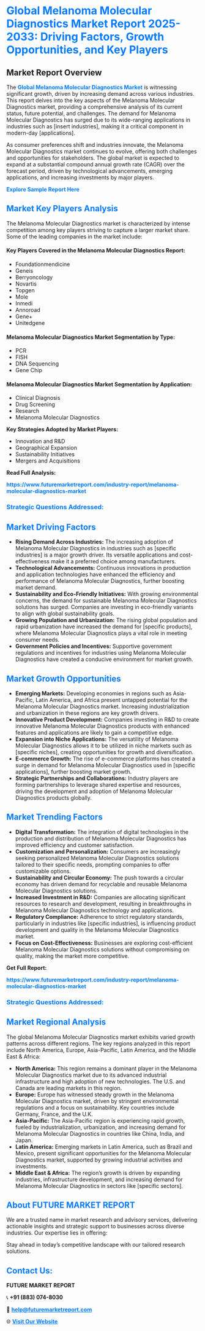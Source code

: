 <h1 style="color: #007BFF;">Global Melanoma Molecular Diagnostics Market Report 2025-2033: Driving Factors, Growth Opportunities, and Key Players</h1>

<section id="overview">
<h2>Market Report Overview</h2>
<p>The <a href="https://www.futuremarketreport.com/industry-report/melanoma-molecular-diagnostics-market" style="color: #007BFF; text-decoration: none;"><strong>Global Melanoma Molecular Diagnostics Market</strong></a> is witnessing significant growth, driven by increasing demand across various industries. This report delves into the key aspects of the Melanoma Molecular Diagnostics market, providing a comprehensive analysis of its current status, future potential, and challenges. The demand for Melanoma Molecular Diagnostics has surged due to its wide-ranging applications in industries such as [insert industries], making it a critical component in modern-day [applications].</p>
<p>As consumer preferences shift and industries innovate, the Melanoma Molecular Diagnostics market continues to evolve, offering both challenges and opportunities for stakeholders. The global market is expected to expand at a substantial compound annual growth rate (CAGR) over the forecast period, driven by technological advancements, emerging applications, and increasing investments by major players.</p>
</section>

<section id="overview">
<p><a href="https://www.futuremarketreport.com/request-sample/reportId=123151" style="color: #007BFF; text-decoration: none;"><strong>Explore Sample Report Here</strong></a></p>
</section>

<section id="key-players">
<h2 style="color: #007BFF;">Market Key Players Analysis</h2>
<p>The Melanoma Molecular Diagnostics market is characterized by intense competition among key players striving to capture a larger market share. Some of the leading companies in the market include:</p>
<h4>Key Players Covered in the Melanoma Molecular Diagnostics Report:</h4>
<ul><li>Foundationmendicine</li><li>Geneis</li><li>Berryoncology</li><li>Novartis</li><li>Topgen</li><li>Mole</li><li>Inmedi</li><li>Annoroad</li><li>Gene+</li><li>Unitedgene</li></ul>
<h4>Melanoma Molecular Diagnostics Market Segmentation by Type:</h4>
<ul><li>PCR</li><li>FISH</li><li>DNA Sequencing</li><li>Gene Chip</li></ul>

<h4>Melanoma Molecular Diagnostics Market Segmentation by Application:</h4>
<ul><li>Clinical Diagnosis</li><li>Drug Screening</li><li>Research</li><li>Melanoma Molecular Diagnostics</li></ul>
<p><strong>Key Strategies Adopted by Market Players:</strong></p>
<ul>
<li>Innovation and R&D</li>
<li>Geographical Expansion</li>
<li>Sustainability Initiatives</li>
<li>Mergers and Acquisitions</li>
</ul>
</section>

<section>
<p><strong>Read Full Analysis: </strong></p><a href="https://www.futuremarketreport.com/industry-report/melanoma-molecular-diagnostics-market" style="color: #007BFF; text-decoration: none;"><strong>https://www.futuremarketreport.com/industry-report/melanoma-molecular-diagnostics-market</strong></a>
<h3 style="color: #007BFF;">Strategic Questions Addressed:</h3>
</section>

<section id="driving-factors">
<h2 style="color: #007BFF;">Market Driving Factors</h2>
<ul>
<li><strong>Rising Demand Across Industries:</strong> The increasing adoption of Melanoma Molecular Diagnostics in industries such as [specific industries] is a major growth driver. Its versatile applications and cost-effectiveness make it a preferred choice among manufacturers.</li>
<li><strong>Technological Advancements:</strong> Continuous innovations in production and application technologies have enhanced the efficiency and performance of Melanoma Molecular Diagnostics, further boosting market demand.</li>
<li><strong>Sustainability and Eco-Friendly Initiatives:</strong> With growing environmental concerns, the demand for sustainable Melanoma Molecular Diagnostics solutions has surged. Companies are investing in eco-friendly variants to align with global sustainability goals.</li>
<li><strong>Growing Population and Urbanization:</strong> The rising global population and rapid urbanization have increased the demand for [specific products], where Melanoma Molecular Diagnostics plays a vital role in meeting consumer needs.</li>
<li><strong>Government Policies and Incentives:</strong> Supportive government regulations and incentives for industries using Melanoma Molecular Diagnostics have created a conducive environment for market growth.</li>
</ul>
</section>

<section id="growth-opportunities">
<h2 style="color: #007BFF;">Market Growth Opportunities</h2>
<ul>
<li><strong>Emerging Markets:</strong> Developing economies in regions such as Asia-Pacific, Latin America, and Africa present untapped potential for the Melanoma Molecular Diagnostics market. Increasing industrialization and urbanization in these regions are key growth drivers.</li>
<li><strong>Innovative Product Development:</strong> Companies investing in R&D to create innovative Melanoma Molecular Diagnostics products with enhanced features and applications are likely to gain a competitive edge.</li>
<li><strong>Expansion into Niche Applications:</strong> The versatility of Melanoma Molecular Diagnostics allows it to be utilized in niche markets such as [specific niches], creating opportunities for growth and diversification.</li>
<li><strong>E-commerce Growth:</strong> The rise of e-commerce platforms has created a surge in demand for Melanoma Molecular Diagnostics used in [specific applications], further boosting market growth.</li>
<li><strong>Strategic Partnerships and Collaborations:</strong> Industry players are forming partnerships to leverage shared expertise and resources, driving the development and adoption of Melanoma Molecular Diagnostics products globally.</li>
</ul>
</section>

<section id="trending-factors">
<h2 style="color: #007BFF;">Market Trending Factors</h2>
<ul>
<li><strong>Digital Transformation:</strong> The integration of digital technologies in the production and distribution of Melanoma Molecular Diagnostics has improved efficiency and customer satisfaction.</li>
<li><strong>Customization and Personalization:</strong> Consumers are increasingly seeking personalized Melanoma Molecular Diagnostics solutions tailored to their specific needs, prompting companies to offer customizable options.</li>
<li><strong>Sustainability and Circular Economy:</strong> The push towards a circular economy has driven demand for recyclable and reusable Melanoma Molecular Diagnostics solutions.</li>
<li><strong>Increased Investment in R&D:</strong> Companies are allocating significant resources to research and development, resulting in breakthroughs in Melanoma Molecular Diagnostics technology and applications.</li>
<li><strong>Regulatory Compliance:</strong> Adherence to strict regulatory standards, particularly in industries like [specific industries], is influencing product development and quality in the Melanoma Molecular Diagnostics market.</li>
<li><strong>Focus on Cost-Effectiveness:</strong> Businesses are exploring cost-efficient Melanoma Molecular Diagnostics solutions without compromising on quality, making the market more competitive.</li>
</ul>
</section>

<section>
<p><strong>Get Full Report: </strong></p><a href="https://www.futuremarketreport.com/industry-report/melanoma-molecular-diagnostics-market" style="color: #007BFF; text-decoration: none;"><strong>https://www.futuremarketreport.com/industry-report/melanoma-molecular-diagnostics-market</strong></a>
<h3 style="color: #007BFF;">Strategic Questions Addressed:</h3>
</section>


<section id="regional-analysis">
<h2 style="color: #007BFF;">Market Regional Analysis</h2>
<p>The global Melanoma Molecular Diagnostics market exhibits varied growth patterns across different regions. The key regions analyzed in this report include North America, Europe, Asia-Pacific, Latin America, and the Middle East & Africa:</p>
<ul>
<li><strong>North America:</strong> This region remains a dominant player in the Melanoma Molecular Diagnostics market due to its advanced industrial infrastructure and high adoption of new technologies. The U.S. and Canada are leading markets in this region.</li>
<li><strong>Europe:</strong> Europe has witnessed steady growth in the Melanoma Molecular Diagnostics market, driven by stringent environmental regulations and a focus on sustainability. Key countries include Germany, France, and the U.K.</li>
<li><strong>Asia-Pacific:</strong> The Asia-Pacific region is experiencing rapid growth, fueled by industrialization, urbanization, and increasing demand for Melanoma Molecular Diagnostics in countries like China, India, and Japan.</li>
<li><strong>Latin America:</strong> Emerging markets in Latin America, such as Brazil and Mexico, present significant opportunities for the Melanoma Molecular Diagnostics market, supported by growing industrial activities and investments.</li>
<li><strong>Middle East & Africa:</strong> The region’s growth is driven by expanding industries, infrastructure development, and increasing demand for Melanoma Molecular Diagnostics in sectors like [specific sectors].</li>
</ul>
</section>

<footer>
<h2 style="color: #007BFF;">About FUTURE MARKET REPORT</h2>
<p>We are a trusted name in market research and advisory services, delivering actionable insights and strategic support to businesses across diverse industries. Our expertise lies in offering:</p>

<p>Stay ahead in today’s competitive landscape with our tailored research solutions.</p>

<h2 style="color: #007BFF;">Contact Us:</h2>
<p><strong>FUTURE MARKET REPORT</strong></p>
<p>📞 <strong>+91 (883) 074-8030</strong></p>
<p>📧 <strong><a href="mailto:help@futuremarketreport.com" style="color: #007BFF;">help@futuremarketreport.com</a></strong></p>
<p>🌐 <strong><a href="https://www.futuremarketreport.com/" style="color: #007BFF;">Visit Our Website</a></strong></p>
</footer>